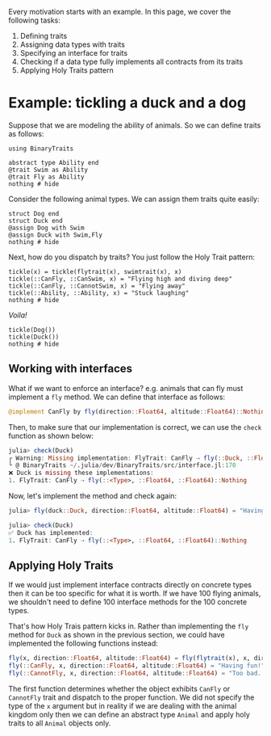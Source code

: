 Every motivation starts with an example.  In this page, we cover the following tasks:

1. Defining traits
2. Assigning data types with traits
3. Specifying an interface for traits
4. Checking if a data type fully implements all contracts from its traits
5. Applying Holy Traits pattern

# Example: tickling a duck and a dog

Suppose that we are modeling the ability of animals.  So we can define traits as follows:

```@example ex
using BinaryTraits

abstract type Ability end
@trait Swim as Ability
@trait Fly as Ability
nothing # hide
```

Consider the following animal types. We can assign them traits quite easily:

```@example ex
struct Dog end
struct Duck end
@assign Dog with Swim
@assign Duck with Swim,Fly
nothing # hide
```

Next, how do you dispatch by traits?  You just follow the Holy Trait pattern:

```@example ex
tickle(x) = tickle(flytrait(x), swimtrait(x), x)
tickle(::CanFly, ::CanSwim, x) = "Flying high and diving deep"
tickle(::CanFly, ::CannotSwim, x) = "Flying away"
tickle(::Ability, ::Ability, x) = "Stuck laughing"
nothing # hide
```

*Voila!*

```@repl ex
tickle(Dog())
tickle(Duck())
nothing # hide
```

## Working with interfaces

What if we want to enforce an interface? e.g. animals that can fly must
implement a `fly` method.  We can define that interface as follows:

```julia
@implement CanFly by fly(direction::Float64, altitude::Float64)::Nothing
```

Then, to make sure that our implementation is correct, we can use the `check`
function as shown below:

```julia
julia> check(Duck)
┌ Warning: Missing implementation: FlyTrait: CanFly ⇢ fly(::Duck, ::Float64, ::Float64)::Nothing
└ @ BinaryTraits ~/.julia/dev/BinaryTraits/src/interface.jl:170
❌ Duck is missing these implementations:
1. FlyTrait: CanFly ⇢ fly(::<Type>, ::Float64, ::Float64)::Nothing
```

Now, let's implement the method and check again:

```julia
julia> fly(duck::Duck, direction::Float64, altitude::Float64) = "Having fun!"

julia> check(Duck)
✅ Duck has implemented:
1. FlyTrait: CanFly ⇢ fly(::<Type>, ::Float64, ::Float64)::Nothing
```

## Applying Holy Traits

If we would just implement interface contracts directly on concrete types then it can
be too specific for what it is worth.  If we have 100 flying animals, we shouldn't need to define
100 interface methods for the 100 concrete types.

That's how Holy Trais pattern kicks in.  Rather than implementing the `fly` method
for `Duck` as shown in the previous section, we could have implemented the following
functions instead:

```julia
fly(x, direction::Float64, altitude::Float64) = fly(flytrait(x), x, direction, altitude)
fly(::CanFly, x, direction::Float64, altitude::Float64) = "Having fun!"
fly(::CannotFly, x, direction::Float64, altitude::Float64) = "Too bad..."
```

The first function determines whether the object exhibits `CanFly` or `CannotFly` trait
and dispatch to the proper function. We did not specify the type of the `x` argument
but in reality if we are dealing with the animal kingdom only then we can define an
abstract type `Animal` and apply holy traits to all `Animal` objects only.
